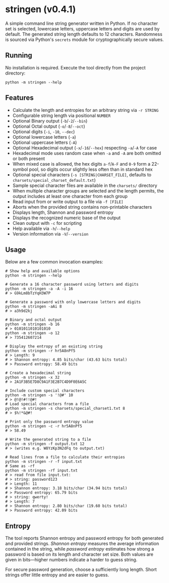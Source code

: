 # stringen (v0.4.1)

A simple command line string generator written in Python. If no character set
is selected, lowercase letters, uppercase letters and digits are used by
default. The generated string length defaults to 12 characters. Randomness
is sourced via Python's `secrets` module for cryptographically secure values.

## Running

No installation is required. Execute the tool directly from the project
directory:

```shell
python -m stringen --help
```

## Features

- Calculate the length and entropies for an arbitrary string via `-r STRING`
- Configurable string length via positional `NUMBER`
- Optional Binary output (`-b`/`-2`/`--bin`)
- Optional Octal output (`-o`/`-8`/`--oct`)
- Optional digits (`-i`, `-10`, `--dec`)
- Optional lowercase letters (`-a`)
- Optional uppercase letters (`-A`)
- Optional Hexadecimal output (`-x`/`-16`/`--hex`) respecting `-a`/`-A` for case
- Hexadecimal mode uses random case when `-a` and `-A` are both omitted or both present
- When mixed case is allowed, the hex digits `a-f`/`A-F` and `0-9` form a 22-symbol
  pool, so digits occur slightly less often than in standard hex
- Optional special characters (`-s [STRING|CHARSET_FILE]`, defaults to `charsets/special_charset_default.txt`)
- Sample special character files are available in the `charsets/` directory
- When multiple character groups are selected and the length permits, the output
  includes at least one character from each group
- Read input from or write output to a file via `-f [FILE]`
- Aborts when the provided string contains non-printable characters
- Displays length, Shannon and password entropy
- Displays the recognized numeric base of the output
- Clean output with `-c` for scripting
- Help available via `-h`/`--help`
- Version information via `-V`/`--version`

## Usage

Below are a few common invocation examples:

```shell
# Show help and available options
python -m stringen --help

# Generate a 16 character password using letters and digits
python -m stringen -a -A -i 16
# > G9kLm8bTzYqH3W7P

# Generate a password with only lowercase letters and digits
python -m stringen -aAi 8
# > a3h9d2kj
 
# Binary and octal output
python -m stringen -b 16
# > 0101011010101010
python -m stringen -o 12
# > 735412607214

# Display the entropy of an existing string
python -m stringen -r hr5A8nPf5
# > Length: 9
# > Shannon entropy: 4.85 bits/char (43.63 bits total)
# > Password entropy: 58.49 bits

# Create a hexadecimal string
python -m stringen -x 32
# > 2A1F3B5E7D8C9A1F3E2B7C4D9F0E6A5C

# Include custom special characters
python -m stringen -s '!@#' 10
# > @!@!#!!@#!
# Load special characters from a file
python -m stringen -s charsets/special_charset1.txt 8
# > $%!*&@#!

# Print only the password entropy value
python -m stringen -c -r hr5A8nPf5
# > 58.49

# Write the generated string to a file
python -m stringen -f output.txt 12
# > (writes e.g. W8YzKp3N2dFq to output.txt)

# Read lines from a file to calculate their entropies
python -m stringen -r -f input.txt
# Same as -rf
python -m stringen -rf input.txt
# > read from file input.txt:
# > string: password123
# > Length: 11
# > Shannon entropy: 3.18 bits/char (34.94 bits total)
# > Password entropy: 65.79 bits
# > string: qwerty!
# > Length: 7
# > Shannon entropy: 2.80 bits/char (19.60 bits total)
# > Password entropy: 42.09 bits
```

## Entropy

The tool reports Shannon entropy and password entropy for both generated and
provided strings. *Shannon entropy* measures the average information contained
in the string, while *password entropy* estimates how strong a password is based
on its length and character set size. Both values are given in bits&mdash;higher
numbers indicate a harder to guess string.

For secure password generation, choose a sufficiently long length.
Short strings offer little entropy and are easier to guess.
